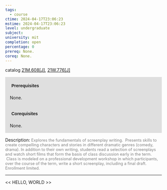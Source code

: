 ```yaml
---
tags:
  - course
ctime: 2024-04-17T23:06:23
mstime: 2024-04-17T23:06:23
level: undergraduate
subject: 
university: mit
completion: open
percentage: 0
prereq: None.
coreq: None.
---
```


catalog [21M.608[J]](http://student.mit.edu/catalog/m21Mb.html#21M.608), [21W.776[J]](http://student.mit.edu/catalog/m21Wb.html#21W.776)

<span style="display: block; padding: 15px; background-color: rgb(100, 100, 100, 0.2);"><font id="m_prereq2588_0" style="display: block; font-family: Arial, sans-serif; font-weight: bold; padding: 5px">Prerequisites</font><br><span id="prereq2588_0">None.</span></span>
<span style="display: block; padding: 15px; background-color: rgb(100, 100, 100, 0.2);"><font id="m_coreq2588_0" style="display: block; font-family: Arial, sans-serif; font-weight: bold; padding: 5px">Corequisites</font><br><span id="coreq2588_0">None.</span></span>

<font style="">Description:</font>
<font style="color: grey; font-size: 0.8rem;">Explores the fundamentals of screenplay writing.  Presents skills to create compelling characters and stories in different dramatic genres (comedy, drama). In addition to their own writing, students read a selection of screenplays and watch short films that form the basis of class discussion early in the term.  Class is modeled on a professional development workshop in which participants, over the course of the term, write a short screenplay, including a final draft.  Enrollment limited.</font>



---

<< HELLO, WORLD >>
